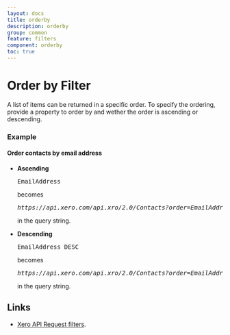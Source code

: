 ```yaml
---
layout: docs
title: orderby
description: orderby
group: common
feature: filters
component: orderby
toc: true
---
```

# Order by Filter

A list of items can be returned in a specific order. To specify the ordering, provide a property to order by and wether the order is ascending or descending.

### Example

#### Order contacts by email address

- **Ascending**
    <pre>EmailAddress</pre> becomes <pre><em>https://api.xero.com/api.xro/2.0/Contacts?order=EmailAddress</em></pre> in the query string.

- **Descending**
     <pre>EmailAddress DESC</pre> becomes <pre><em>https://api.xero.com/api.xro/2.0/Contacts?order=EmailAddress%20DESC</em></pre> in the query string.

## Links

- [Xero API Request filters](https://developer.xero.com/documentation/api/requests-and-responses).
